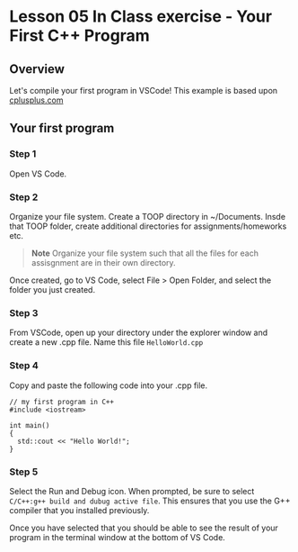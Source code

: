 # Lesson 05 In Class exercise - Your First C++ Program
## Overview
Let's compile your first program in VSCode!  This example is based upon [cplusplus.com](https://www.cplusplus.com/doc/tutorial/program_structure/)

## Your first program
### Step 1
Open VS Code. 

### Step 2
Organize your file system.  Create a TOOP directory in ~/Documents.  Insde that TOOP folder, create additional directories for assignments/homeworks etc.  

>**Note**
  >Organize your file system such that all the files for each assisgnment are in their own directory.

Once created, go to VS Code, select File > Open Folder, and select the folder you just created.  

### Step 3
From VSCode, open up your directory under the explorer window and create a new .cpp file.  Name this file `HelloWorld.cpp`

### Step 4
Copy and paste the following code into your .cpp file.

```
// my first program in C++
#include <iostream>

int main()
{
  std::cout << "Hello World!";
}
```
### Step 5
Select the Run and Debug icon.  When prompted, be sure to select `C/C++:g++ build and dubug active file`. This ensures that you use the G++ compiler that you installed previously.

Once you have selected that you should be able to see the result of your program in the terminal window at the bottom of VS Code.



  
